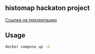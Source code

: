  ## histomap hackaton project
 
[Ссылка на презентацию](https://docs.google.com/presentation/d/1g0PQBJqmY3MZPRYtH-5iwEU5-CoTJ7j3doyfDigiOKE/edit?usp=sharing)

 ## Usage
```bash
docker compose up -d
```
